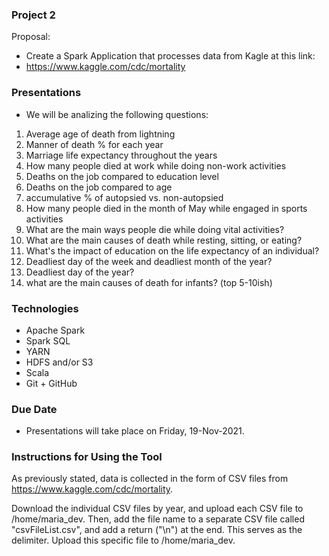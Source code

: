 ### Project 2
Proposal:
- Create a Spark Application that processes data from Kagle at this link:
- https://www.kaggle.com/cdc/mortality

### Presentations
- We will be analizing the following questions:
1. Average age of death from lightning
2. Manner of death % for each year
3. Marriage life expectancy throughout the years
4. How many people died at work while doing non-work activities
5. Deaths on the job compared to education level
6. Deaths on the job compared to age
7. accumulative % of autopsied vs. non-autopsied
8. How many people died in the month of May while engaged in sports activities
9. What are the main ways people die while doing vital activities?
10. What are the main causes of death while resting, sitting, or eating?
11. What's the impact of education on the life expectancy of an individual?
12. Deadliest day of the week and deadliest month of the year?
13. Deadliest day of the year?
14. what are the main causes of death for infants? (top 5-10ish)



### Technologies
- Apache Spark
- Spark SQL
- YARN
- HDFS and/or S3
- Scala
- Git + GitHub

### Due Date
- Presentations will take place on Friday, 19-Nov-2021.


### Instructions for Using the Tool

As previously stated, data is collected in the form of CSV files from https://www.kaggle.com/cdc/mortality.

Download the individual CSV files by year, and upload each CSV file to /home/maria_dev. Then, add the file name to a separate CSV file called "csvFileList.csv", and add a return ("\n") at the end. This serves as the delimiter. Upload this specific file to /home/maria_dev.